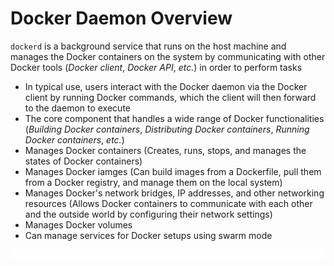 # Docker Daemon Overview

`dockerd` is a background service that runs on the host machine and manages the Docker containers on the system by communicating with other Docker tools (*Docker client*, *Docker API*, *etc.*) in order to perform tasks

* In typical use, users interact with the Docker daemon via the Docker client by running Docker commands, which the client will then forward to the daemon to execute
* The core component that handles a wide range of Docker functionalities (*Building Docker containers*, *Distributing Docker containers*, *Running Docker containers*, *etc.*)
* Manages Docker containers (Creates, runs, stops, and manages the states of Docker containers)
* Manages Docker iamges (Can build images from a Dockerfile, pull them from a Docker registry, and manage them on the local system)
* Manages Docker's network bridges, IP addresses, and other networking resources (Allows Docker containers to communicate with each other and the outside world by configuring their network settings)
* Manages Docker volumes
* Can manage services for Docker setups using swarm mode

![](https://github.com/JonmarCorpuz/LetsLearn/blob/main/Assets/Whitespace.png)

